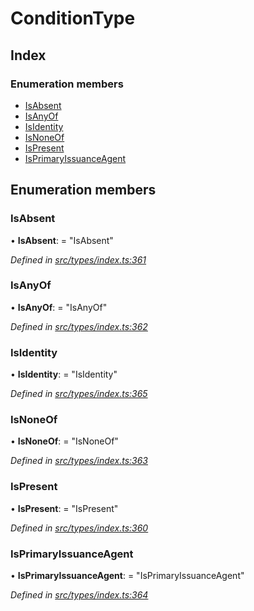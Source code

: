 # ConditionType

## Index

### Enumeration members

* [IsAbsent](conditiontype.md#isabsent)
* [IsAnyOf](conditiontype.md#isanyof)
* [IsIdentity](conditiontype.md#isidentity)
* [IsNoneOf](conditiontype.md#isnoneof)
* [IsPresent](conditiontype.md#ispresent)
* [IsPrimaryIssuanceAgent](conditiontype.md#isprimaryissuanceagent)

## Enumeration members

### IsAbsent

• **IsAbsent**: = "IsAbsent"

_Defined in_ [_src/types/index.ts:361_](https://github.com/PolymathNetwork/polymesh-sdk/blob/a0872cf4/src/types/index.ts#L361)

### IsAnyOf

• **IsAnyOf**: = "IsAnyOf"

_Defined in_ [_src/types/index.ts:362_](https://github.com/PolymathNetwork/polymesh-sdk/blob/a0872cf4/src/types/index.ts#L362)

### IsIdentity

• **IsIdentity**: = "IsIdentity"

_Defined in_ [_src/types/index.ts:365_](https://github.com/PolymathNetwork/polymesh-sdk/blob/a0872cf4/src/types/index.ts#L365)

### IsNoneOf

• **IsNoneOf**: = "IsNoneOf"

_Defined in_ [_src/types/index.ts:363_](https://github.com/PolymathNetwork/polymesh-sdk/blob/a0872cf4/src/types/index.ts#L363)

### IsPresent

• **IsPresent**: = "IsPresent"

_Defined in_ [_src/types/index.ts:360_](https://github.com/PolymathNetwork/polymesh-sdk/blob/a0872cf4/src/types/index.ts#L360)

### IsPrimaryIssuanceAgent

• **IsPrimaryIssuanceAgent**: = "IsPrimaryIssuanceAgent"

_Defined in_ [_src/types/index.ts:364_](https://github.com/PolymathNetwork/polymesh-sdk/blob/a0872cf4/src/types/index.ts#L364)

